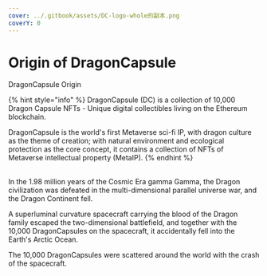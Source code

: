 ```yaml
---
cover: ../.gitbook/assets/DC-logo-whole的副本.png
coverY: 0
---
```


# Origin of DragonCapsule

DragonCapsule Origin

{% hint style="info" %}
DragonCapsule (DC) is a collection of 10,000 Dragon Capsule NFTs - Unique digital collectibles  living on the Ethereum blockchain.&#x20;

DragonCapsule is the world's first Metaverse sci-fi IP, with dragon culture as the theme of creation; with natural environment and ecological protection as the core concept, it contains a collection of NFTs of Metaverse intellectual property (MetaIP).
{% endhint %}

\
In the 1.98 million years of the Cosmic Era gamma Gamma, the Dragon civilization was defeated in the multi-dimensional parallel universe war, and the Dragon Continent fell.&#x20;

A superluminal curvature spacecraft carrying the blood of the Dragon family escaped the two-dimensional battlefield, and together with the 10,000 DragonCapsules on the spacecraft, it accidentally fell into the Earth's Arctic Ocean.&#x20;

The 10,000 DragonCapsules were scattered around the world with the crash of the spacecraft.
